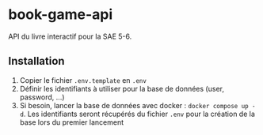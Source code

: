 # book-game-api

API du livre interactif pour la SAE 5-6.

## Installation

1. Copier le fichier `.env.template` en `.env`
2. Définir les identifiants à utiliser pour la base de données (user, password, ...)
3. Si besoin, lancer la base de données avec docker : `docker compose up -d`.
   Les identifiants seront récupérés du fichier `.env` pour la création de la base lors du premier lancement